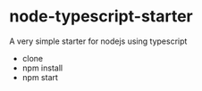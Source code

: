 # node-typescript-starter

A very simple starter for nodejs using typescript

* clone
* npm install
* npm start

